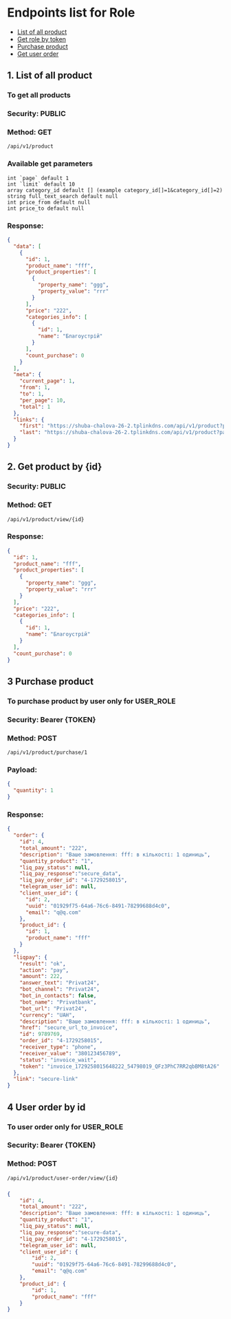 # Endpoints list for Role

- [List of all product](#1-list-of-all-product)
- [Get role by token](#2-get-role-by-token)
- [Purchase product](#3-purchase-product)
- [Get user order](#4-user-order-by-id)

## 1. List of all product
### To get all products
### Security: PUBLIC
### Method: GET
```
/api/v1/product
```
### Available get parameters
```shell
int `page` default 1
int `limit` default 10
array category_id default [] (example category_id[]=1&category_id[]=2) 
string full_text_search default null
int price_from default null
int price_to default null
```

### Response:
```json
{
  "data": [
    {
      "id": 1,
      "product_name": "fff",
      "product_properties": [
        {
          "property_name": "ggg",
          "property_value": "rrr"
        }
      ],
      "price": "222",
      "categories_info": [
        {
          "id": 1,
          "name": "Благоустрій"
        }
      ],
      "count_purchase": 0
    }
  ],
  "meta": {
    "current_page": 1,
    "from": 1,
    "to": 1,
    "per_page": 10,
    "total": 1
  },
  "links": {
    "first": "https://shuba-chalova-26-2.tplinkdns.com/api/v1/product?page=1",
    "last": "https://shuba-chalova-26-2.tplinkdns.com/api/v1/product?page=1"
  }
}
```

## 2. Get product by {id}
### Security: PUBLIC
### Method: GET
```
/api/v1/product/view/{id}
```
### Response:
```json
{
  "id": 1,
  "product_name": "fff",
  "product_properties": [
    {
      "property_name": "ggg",
      "property_value": "rrr"
    }
  ],
  "price": "222",
  "categories_info": [
    {
      "id": 1,
      "name": "Благоустрій"
    }
  ],
  "count_purchase": 0
}
```

## 3 Purchase product
### To purchase product by user only for USER_ROLE
### Security: Bearer {TOKEN}
### Method: POST
```
/api/v1/product/purchase/1
```
### Payload:
```json
{
  "quantity": 1
}
```
### Response:
```json
{
  "order": {
    "id": 4,
    "total_amount": "222",
    "description": "Ваше замовлення: fff: в кількості: 1 одиниць",
    "quantity_product": "1",
    "liq_pay_status": null,
    "liq_pay_response":"secure_data",
    "liq_pay_order_id": "4-1729258015",
    "telegram_user_id": null,
    "client_user_id": {
      "id": 2,
      "uuid": "01929f75-64a6-76c6-8491-78299688d4c0",
      "email": "q@q.com"
    },
    "product_id": {
      "id": 1,
      "product_name": "fff"
    }
  },
  "liqpay": {
    "result": "ok",
    "action": "pay",
    "amount": 222,
    "answer_text": "Privat24",
    "bot_channel": "Privat24",
    "bot_in_contacts": false,
    "bot_name": "Privatbank",
    "bot_url": "Privat24",
    "currency": "UAH",
    "description": "Ваше замовлення: fff: в кількості: 1 одиниць",
    "href": "secure_url_to_invoice",
    "id": 9789769,
    "order_id": "4-1729258015",
    "receiver_type": "phone",
    "receiver_value": "380123456789",
    "status": "invoice_wait",
    "token": "invoice_1729258015648222_54798019_QFz3PhC7RR2qbBM8tA26"
  },
  "link": "secure-link"
}
```

## 4 User order by id
### To user order only for USER_ROLE
### Security: Bearer {TOKEN}
### Method: POST

```
/api/v1/product/user-order/view/{id}
```

###
```json
{
    "id": 4,
    "total_amount": "222",
    "description": "Ваше замовлення: fff: в кількості: 1 одиниць",
    "quantity_product": "1",
    "liq_pay_status": null,
    "liq_pay_response":"secure-data",
    "liq_pay_order_id": "4-1729258015",
    "telegram_user_id": null,
    "client_user_id": {
        "id": 2,
        "uuid": "01929f75-64a6-76c6-8491-78299688d4c0",
        "email": "q@q.com"
    },
    "product_id": {
        "id": 1,
        "product_name": "fff"
    }
}
```